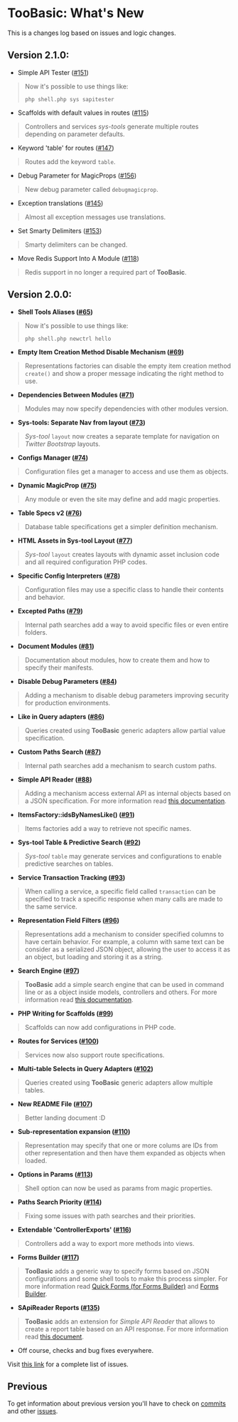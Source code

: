 # TooBasic: What's New

This is a changes log based on issues and logic changes.

## Version 2.1.0:

* Simple API Tester ([#151](https://github.com/daemonraco/toobasic/issues/151))
>Now it's possible to use things like:
>```text
>php shell.php sys sapitester
>```
* Scaffolds with default values in routes ([#115](https://github.com/daemonraco/toobasic/issues/115))
>Controllers and services _sys-tools_ generate multiple routes depending on parameter defaults.
* Keyword 'table' for routes ([#147](https://github.com/daemonraco/toobasic/issues/147))
>Routes add the keyword `table`.
* Debug Parameter for MagicProps ([#156](https://github.com/daemonraco/toobasic/issues/156))
>New debug parameter called `debugmagicprop`.
* Exception translations ([#145](https://github.com/daemonraco/toobasic/issues/145))
>Almost all exception messages use translations.
* Set Smarty Delimiters ([#153](https://github.com/daemonraco/toobasic/issues/153))
>Smarty delimiters can be changed.
* Move Redis Support Into A Module ([#118](https://github.com/daemonraco/toobasic/issues/118))
>Redis support in no longer a required part of __TooBasic__.

## Version 2.0.0:

* __Shell Tools Aliases ([#65](https://github.com/daemonraco/toobasic/issues/65))__
>Now it's possible to use things like:
>```text
>php shell.php newctrl hello
>```
* __Empty Item Creation Method Disable Mechanism ([#69](https://github.com/daemonraco/toobasic/issues/69))__
>Representations factories can disable the empty item creation method `create()`
>and show a proper message indicating the right method to use.
* __Dependencies Between Modules ([#71](https://github.com/daemonraco/toobasic/issues/71))__
>Modules may now specify dependencies with other modules version.
* __Sys-tools: Separate Nav from layout ([#73](https://github.com/daemonraco/toobasic/issues/73))__
>_Sys-tool_ `layout` now creates a separate template for navigation on _Twitter
>Bootstrap_ layouts.
* __Configs Manager ([#74](https://github.com/daemonraco/toobasic/issues/74))__
>Configuration files get a manager to access and use them as objects.
* __Dynamic MagicProp ([#75](https://github.com/daemonraco/toobasic/issues/75))__
>Any module or even the site may define and add magic properties.
* __Table Specs v2 ([#76](https://github.com/daemonraco/toobasic/issues/76))__
>Database table specifications get a simpler definition mechanism.
* __HTML Assets in Sys-tool Layout ([#77](https://github.com/daemonraco/toobasic/issues/77))__
>_Sys-tool_ `layout` creates layouts with dynamic asset inclusion code and all
>required configuration PHP codes.
* __Specific Config Interpreters ([#78](https://github.com/daemonraco/toobasic/issues/78))__
>Configuration files may use a specific class to handle their contents and
>behavior.
* __Excepted Paths ([#79](https://github.com/daemonraco/toobasic/issues/79))__
>Internal path searches add a way to avoid specific files or even entire folders.
* __Document Modules ([#81](https://github.com/daemonraco/toobasic/issues/81))__
>Documentation about modules, how to create them and how to specify their
>manifests.
* __Disable Debug Parameters ([#84](https://github.com/daemonraco/toobasic/issues/84))__
>Adding a mechanism to disable debug parameters improving security for production
>environments.
* __Like in Query adapters ([#86](https://github.com/daemonraco/toobasic/issues/86))__
>Queries created using __TooBasic__ generic adapters allow partial value
>specification.
* __Custom Paths Search ([#87](https://github.com/daemonraco/toobasic/issues/87))__
>Internal path searches add a mechanism to search custom paths.
* __Simple API Reader ([#88](https://github.com/daemonraco/toobasic/issues/88))__
>Adding a mechanism access external API as internal objects based on a JSON
>specification.
>For more information read [this documentation](docs/sapireader.md).
* __ItemsFactory::idsByNamesLike() ([#91](https://github.com/daemonraco/toobasic/issues/91))__
>Items factories add a way to retrieve not specific names.
* __Sys-tool Table & Predictive Search ([#92](https://github.com/daemonraco/toobasic/issues/92))__
>_Sys-tool_ `table` may generate services and configurations to enable predictive
>searches on tables.
* __Service Transaction Tracking ([#93](https://github.com/daemonraco/toobasic/issues/93))__
>When calling a service, a specific field called `transaction` can be specified
>to track a specific response when many calls are made to the same service.
* __Representation Field Filters ([#96](https://github.com/daemonraco/toobasic/issues/96))__
>Representations add a mechanism to consider specified columns to have certain
>behavior. For example, a column with same text can be consider as a serialized
>JSON object, allowing the user to access it as an object, but loading and
>storing it as a string.
* __Search Engine ([#97](https://github.com/daemonraco/toobasic/issues/97))__
>__TooBasic__ add a simple search engine that can be used in command line or as
>a object inside models, controllers and others.
>For more information read [this documentation](docs/searchengine.md).
* __PHP Writing for Scaffolds ([#99](https://github.com/daemonraco/toobasic/issues/99))__
>Scaffolds can now add configurations in PHP code.
* __Routes for Services ([#100](https://github.com/daemonraco/toobasic/issues/100))__
>Services now also support route specifications.
* __Multi-table Selects in Query Adapters ([#102](https://github.com/daemonraco/toobasic/issues/102))__
>Queries created using __TooBasic__ generic adapters allow multiple tables.
* __New README File ([#107](https://github.com/daemonraco/toobasic/issues/107))__
>Better landing document :D
* __Sub-representation expansion ([#110](https://github.com/daemonraco/toobasic/issues/110))__
>Representation may specify that one or more colums are IDs from other
>representation and then have them expanded as objects when loaded.
* __Options in Params ([#113](https://github.com/daemonraco/toobasic/issues/113))__
>Shell option can now be used as params from magic properties.
* __Paths Search Priority ([#114](https://github.com/daemonraco/toobasic/issues/114))__
>Fixing some issues with path searches and their priorities.
* __Extendable 'ControllerExports' ([#116](https://github.com/daemonraco/toobasic/issues/116))__
>Controllers add a way to export more methods into views.
* __Forms Builder ([#117](https://github.com/daemonraco/toobasic/issues/117))__
>__TooBasic__ adds a generic way to specify forms based on JSON configurations
>and some shell tools to make this process simpler.
>For more information read [Quick Forms (for Forms Builder)](docs/qforms.md)
>and [Forms Builder](docs/forms.md).
* __SApiReader Reports ([#135](https://github.com/daemonraco/toobasic/issues/135))__
>__TooBasic__ adds an extension for _Simple API Reader_ that allows to create a report table
>based on an API response.
>For more information read [this document](docs/sapireports.md).
* Off course, checks and bug fixes everywhere.

Visit [this link](https://github.com/daemonraco/toobasic/issues?q=milestone%3Av2.0.0+is%3Aclosed) for a
complete list of issues.

## Previous
To get information about previous version you'll have to check on
[commits](https://github.com/daemonraco/toobasic/commits/master) and other
[issues](https://github.com/daemonraco/toobasic/issues?q=is%3Aclosed).
